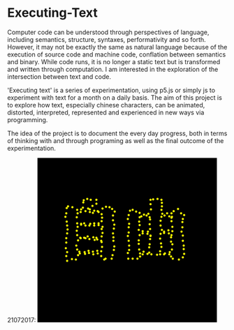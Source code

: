 # Executing-Text

Computer code can be understood through perspectives of language, including semantics, structure, syntaxes, performativity and so forth. However, it may not be exactly the same as natural language because of the execution of source code and machine code, conflation between semantics and binary. While code runs, it is no longer a static text but is transformed and written through computation. I am interested in the exploration of the intersection between text and code.

'Executing text' is a series of experimentation, using p5.js or simply js to experiment with text for a month on a daily basis. The aim of this project is to explore how text, especially chinese characters, can be animated, distorted, interpreted, represented and experienced in new ways via programming.

The idea of the project is to document the every day progress, both in terms of thinking with and through programing as well as the final outcome of the experimentation.

21072017:
![](https://github.com/siusoon/Executing-Text/blob/master/21072017.gif)
